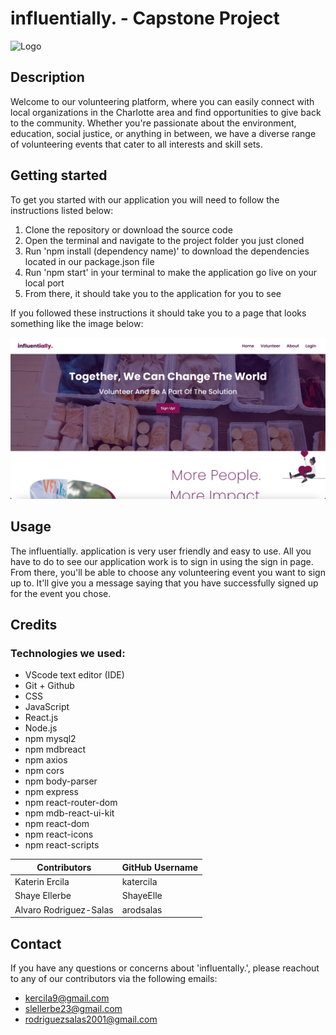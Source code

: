 # influentially. - Capstone Project

![Logo](/public/images/influentially.-logo.png)

## Description
Welcome to our volunteering platform, where you can easily connect with local organizations in the Charlotte area and find opportunities to give back to the community. Whether you're passionate about the environment, education, social justice, or anything in between, we have a diverse range of volunteering events that cater to all interests and skill sets.

## Getting started
To get you started with our application you will need to follow the instructions listed below:

1. Clone the repository or download the source code
2. Open the terminal and navigate to the project folder you just cloned
3. Run 'npm install (dependency name)' to download the dependencies located in our package.json file
4. Run 'npm start' in your terminal to make the application go live on your local port
5. From there, it should take you to the application for you to see

If you followed these instructions it should take you to a page that looks something like the image below:

![Home page of our application](/public/images/HomeScreen.png)

## Usage
The influentially. application is very user friendly and easy to use. All you have to do to see our application work is to sign in using the sign in page. From there, you'll be able to choose any volunteering event you want to sign up to. It'll give you a message saying that you have successfully signed up for the event you chose. 

## Credits
### Technologies we used:
- VScode text editor (IDE)
- Git + Github
- CSS
- JavaScript
- React.js
- Node.js
- npm mysql2
- npm mdbreact
- npm axios 
- npm cors 
- npm body-parser
- npm express
- npm react-router-dom
- npm mdb-react-ui-kit
- npm react-dom
- npm react-icons
- npm react-scripts

| Contributors | GitHub Username |
| ----------- | ----------- |
| Katerin Ercila | katercila |
| Shaye Ellerbe | ShayeElle |
| Alvaro Rodriguez-Salas | arodsalas |


## Contact
If you have any questions or concerns about 'influentally.', please reachout to any of our contributors via the following emails:
- kercila9@gmail.com
- slellerbe23@gmail.com
- rodriguezsalas2001@gmail.com